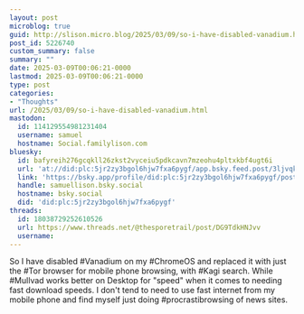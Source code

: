 ```yaml
---
layout: post
microblog: true
guid: http://slison.micro.blog/2025/03/09/so-i-have-disabled-vanadium.html
post_id: 5226740
custom_summary: false
summary: ""
date: 2025-03-09T00:06:21-0000
lastmod: 2025-03-09T00:06:21-0000
type: post
categories:
- "Thoughts"
url: /2025/03/09/so-i-have-disabled-vanadium.html
mastodon:
  id: 114129554981231404
  username: samuel
  hostname: Social.familylison.com
bluesky:
  id: bafyreih276gcqkll26zkst2vyceiu5pdkcavn7mzeohu4pltxkbf4ugt6i
  url: 'at://did:plc:5jr2zy3bgol6hjw7fxa6pygf/app.bsky.feed.post/3ljvqktoeyh2j'
  link: 'https://bsky.app/profile/did:plc:5jr2zy3bgol6hjw7fxa6pygf/post/3ljvqktoeyh2j'
  handle: samuellison.bsky.social
  hostname: bsky.social
  did: 'did:plc:5jr2zy3bgol6hjw7fxa6pygf'
threads:
  id: 18038729252610526
  url: https://www.threads.net/@thesporetrail/post/DG9TdkHNJvv
  username: 
---
```

So I have disabled #Vanadium on my #ChromeOS and replaced it with just the #Tor browser for mobile phone browsing, with #Kagi search. While #Mullvad works better on Desktop for "speed" when it comes to needing fast download speeds. I don't tend to need to use fast internet from my mobile phone and find myself just doing #procrastibrowsing of news sites.

